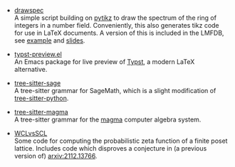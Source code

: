 + [drawspec](https://github.com/havarddj/drawspec) \
A simple script building on [pytikz](https://github.com/allefeld/pytikz) to draw the spectrum of the ring of integers in a number field. Conveniently, this also generates tikz code for use in LaTeX documents. A version of this is included in the LMFDB, see  [example](https://www.lmfdb.org/NumberField/7.1.3911915096945863.1) and [slides](/talks/lucant25).
	    
+ [typst-preview.el](https://github.com/havarddj/typst-preview.el) \
An Emacs package for live preview of [Typst](https://typst.app/), a modern LaTeX alternative.

+ [tree-sitter-sage](https://github.com/havarddj/tree-sitter-sage) \
A tree-sitter grammar for SageMath, which is a slight modification of [tree-sitter-python](https://github.com/tree-sitter/tree-sitter-python).

+ [tree-sitter-magma](https://github.com/edgarcosta/tree-sitter-magma/) \
A tree-sitter grammar for the [magma](https://magma.maths.usyd.edu.au/magma/) computer algebra system.

+ [WCLvsSCL](https://github.com/havarddj/WCLvsSCL) \
Some code for computing the probabilistic zeta function of a finite poset lattice. Includes code which disproves a conjecture in (a previous version of) [arxiv:2112.13766](https://arxiv.org/abs/2112.13766). 
